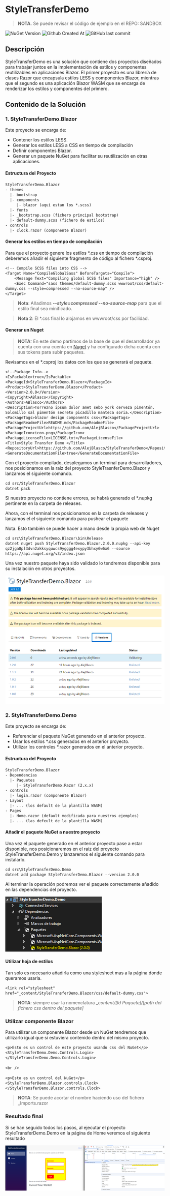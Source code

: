 # StyleTransferDemo

>**NOTA.** Se puede revisar el código de ejemplo en el REPO: SANDBOX

  

![NuGet Version](https://img.shields.io/nuget/vpre/StyleTransferDemo.Blazor?label=NUGET%20VERSION) ![Github Created At](https://img.shields.io/github/created-at/AlejBlasco/StyleTransferDemo?label=CREATED%20ON) ![GitHub last commit](https://img.shields.io/github/last-commit/AlejBlasco/StyleTransferDemo?label=LAST%20COMMIT)


 

## Descripción

StyleTransferDemo es una solución que contiene dos proyectos diseñados para trabajar juntos en la implementación de estilos y componentes reutilizables en aplicaciones Blazor. El primer proyecto es una librería de clases Razor que encapsula estilos LESS y componentes Blazor, mientras que el segundo es una aplicación Blazor WASM que se encarga de renderizar los estilos y componentes del primero.

## Contenido de la Solución

### 1. StyleTransferDemo.Blazor

Este proyecto se encarga de:
- Contener los estilos LESS.
- Generar los estilos LESS a CSS en tiempo de compilación
- Definir componentes Blazor.
- Generar un paquete NuGet para facilitar su reutilización en otras aplicaciones.

#### Estructura del Proyecto

    StyleTransferDemo.Blazor
    - themes
      |- bootstrap
      |- components
         |- blazor (aquí estan los *.scss)
      |- fonts
      |- _bootstrap.scss (fichero principal bootstrap)
      |- default-dummy.scss (fichero de estilos)
    - controls
      |- clock.razor (componente Blazor)
      
#### Generar los estilos en tiempo de compilación
Para que el proyecto genere los estilos *.css en tiempo de compilación deberemos añadir el siguiente fragmento de código al fichero *.csproj.

    <!-- Compile SCSS files into CSS -->
    <Target Name="CompileGlobalSass" BeforeTargets="Compile">
    	<Message Text="Compiling global SCSS files" Importance="high" />
    	<Exec Command="sass themes/default-dummy.scss wwwroot/css/default-dummy.css --style=compressed --no-source-map" />
    </Target>

> **Nota**: Añadimos ***--style=compressed --no-source-map*** para que el estilo final sea minificado.

> **Nota 2**: El *.css final lo alojamos en wwwroot/css por facilidad.

#### Generar un Nuget

> **NOTA:** En este demo partimos de la base de que el desarrollador ya cuenta con una cuenta en [Nuget](https://www.nuget.org/) y ha
> configurado dicha cuenta con sus tokens para subir paquetes.

Revisamos en el *.csproj los datos con los que se generará el paquete.

    <!--Package Info-->
    <IsPackable>true</IsPackable>
    <PackageId>StyleTransferDemo.Blazor</PackageId>
    <Product>StyleTransferDemo.Blazor</Product>
    <Version>2.0.0</Version>
    <Copyright>ABlasco</Copyright>
    <Authors>ABlasco</Authors>
    <Description>Torrezno ipsum dolor amet sebo york cerveza pimentón. Solomillo sal pimentón secreto picadillo manteca soria.</Description>
    <PackageTags>blazor design components css</PackageTags>
    <PackageReadmeFile>README.md</PackageReadmeFile>
    <PackageProjectUrl>https://github.com/AlejBlasco</PackageProjectUrl>
    <PackageIcon>icon.png</PackageIcon>
    <PackageLicenseFile>LICENSE.txt</PackageLicenseFile>
    <Title>Style Transfer Demo </Title>
    <RepositoryUrl>https://github.com/AlejBlasco/StyleTransferDemo</RepositoryUrl>
    <GenerateDocumentationFile>true</GenerateDocumentationFile>

Con el proyecto compilado, desplegamos un terminal para desarrolladores, nos posicionamos en la raiz del proyecto StyleTrasnferDemo.Blazor y lanzamos el siguiente comando.

    cd src/StyleTransferDemo.Blazor
    dotnet pack

Si nuestro proyecto no contiene errores, se habrá generado el *.nupkg pertinente en la carpeta de releases.

Ahora, con el terminal nos posicionamos en la carpeta de releases y lanzamos el el siguiente comando para pushear el paquete

Nota. Esto también se puede hacer a mano desde la propia web de Nuget

    cd src\StyleTransferDemo.Blazor\bin\Release
    dotnet nuget push StyleTransferDemo.Blazor.2.0.0.nupkg --api-key qz2jga8pl3dvn2akksyquwcs9ygggg4exypy3bhxy6w6x6 --source https://api.nuget.org/v3/index.json

Una vez nuestro paquete haya sido validado lo tendremos disponible para su instalación en otros proyectos.

![Description](https://github.com/AlejBlasco/StyleTransferDemo/blob/master/res/NuGet%20Gallery_1.png?raw=true)

### 2. StyleTransferDemo.Demo

Este proyecto se encarga de:
- Referenciar el paquete NuGet generado en el anterior proyecto.
- Usar los estilos *.css generados en el anterior proyecto.
- Utilizar los controles *.razor generados en el anterior proyecto.

#### Estructura del Proyecto

    StyleTransferDemo.Blazor
    - Dependencias
      |- Paquetes
         |- StyleTransferDemo.Razor (2.x.x)
    - controls
      |- login.razor (componente Blazor)
    - Layout 
      |- ... (los default de la plantilla WASM)
    - Pages 
      |- Home.razor (default modificada para nuestros ejemplos)
      |- ... (las defeult de la plantilla WASM)

#### Añadir el paquete NuGet a nuestro proyecto

Una vez el paquete generado en el anterior proyecto pase a estar disponible, nos posicionaremos en el raiz del proyecto StyleTransferDemo.Demo y lanzaremos el siguiente comando para instalarlo.

    cd src\StyleTransferDemo.Demo
    dotnet add package StyleTransferDemo.Blazor --version 2.0.0

Al terminar la operación podremos ver el paquete correctamente añadido en las dependencias del proyecto.

![Description](https://github.com/AlejBlasco/StyleTransferDemo/blob/master/res/NuGet%20Add_1.png?raw=true)

#### Utilizar hoja de estilos

Tan solo es necesario añadirla como una stylesheet mas a la página donde queramos usarla.

    <link rel="stylesheet" href="_content/StyleTransferDemo.Blazor/css/default-dummy.css">

> **NOTA**: siempre usar la nomenclatura _*content/[Id Paquete]/[path del fichero css dentro del paquete]*

### Utilizar componente Blazor
 
 Para utilizar un componente Blazor desde un NuGet tendremos que utilizarlo igual que si estuviera contenido dentro del mismo proyecto.

    <p>Esto es un control de este proyecto usando css del NuGet</p>
    <StyleTransferDemo.Demo.Controls.Login></StyleTransferDemo.Demo.Controls.Login>
    
    <br />
    
    <p>Esto es un control del NuGet</p>
    <StyleTransferDemo.Blazor.controls.Clock></StyleTransferDemo.Blazor.controls.Clock>

> **NOTA**: Se puede acortar el nombre haciendo uso del fichero _Imports.razor

### Resultado final
Si se han seguido todos los pasos, al ejecutar el proyecto StyleTransferDemo.Demo en la página de Home veremos el siguiente resultado

![Description](https://github.com/AlejBlasco/StyleTransferDemo/blob/master/res/Final%20Result_1.png?raw=true)
